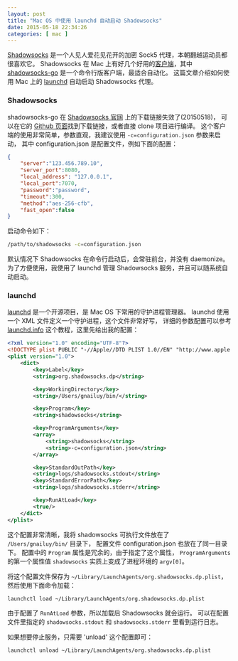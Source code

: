 ```yaml
---
layout: post
title: "Mac OS 中使用 launchd 自动启动 Shadowsocks"
date: 2015-05-18 22:34:26
categories: [ mac ]
---
```


[Shadowsocks][shadowsocks] 是一个人见人爱花见花开的加密 Sock5 代理，本朝翻越运动员都很喜欢它。
Shadowsocks 在 Mac 上有好几个好用的[客户端][clients]，其中 [shadowsocks-go][shadowsocks-go]
是一个命令行版客户端，最适合自动化。
这篇文章介绍如何使用 Mac 上的 [launchd][launchd] 自动启动 Shadowsocks 代理。

<!-- more -->

### Shadowsocks

shadowsocks-go 在 [Shadowsocks 官网][shadowsocks] 上的下载链接失效了(20150518)，
可以在它的 [Github 页面][shadowsocks-go]找到下载链接，或者直接 clone 项目进行编译。
这个客户端的使用非常简单，参数直观，我建议使用 `-c=configuration.json` 参数来启动，
其中 configuration.json 是配置文件，例如下面的配置：

``` json
{
    "server":"123.456.789.10",
    "server_port":8080,
    "local_address": "127.0.0.1",
    "local_port":7070,
    "password":"password",
    "timeout":300,
    "method":"aes-256-cfb",
    "fast_open":false
}
```

启动命令如下：

``` bash
/path/to/shadowsocks -c=configuration.json
```

默认情况下 Shadowsocks 在命令行启动后，会常驻前台，并没有 daemonize。
为了方便使用，我使用了 launchd 管理 Shadowsocks 服务，并且可以随系统自动启动。

### launchd

[launchd][launchd] 是一个开源项目，是 Mac OS 下常用的守护进程管理器。
launchd 使用一个 XML 文件定义一个守护进程，这个文件非常好写，
详细的参数配置可以参考 [launchd.info][launchd] 这个教程，这里先给出我的配置：

``` xml
<?xml version="1.0" encoding="UTF-8"?>
<!DOCTYPE plist PUBLIC "-//Apple//DTD PLIST 1.0//EN" "http://www.apple.com/DTDs/PropertyList-1.0.dtd">
<plist version="1.0">
    <dict>
        <key>Label</key>
        <string>org.shadowsocks.dp</string>

        <key>WorkingDirectory</key>
        <string>/Users/gnailuy/bin/</string>

        <key>Program</key>
        <string>shadowsocks</string>

        <key>ProgramArguments</key>
        <array>
            <string>shadowsocks</string>
            <string>-c=configuration.json</string>
        </array>

        <key>StandardOutPath</key>
        <string>logs/shadowsocks.stdout</string>
        <key>StandardErrorPath</key>
        <string>logs/shadowsocks.stderr</string>

        <key>RunAtLoad</key>
        <true/>
    </dict>
</plist>
```

这个配置非常清晰，我将 shadowsocks 可执行文件放在了 `/Users/gnailuy/bin/` 目录下，
配置文件 configuration.json 也放在了同一目录下。
配置中的 `Program` 属性是冗余的，由于指定了这个属性，
`ProgramArguments` 的第一个属性值 `shadowsocks` 实质上变成了进程环境的 `argv[0]`。

将这个配置文件保存为 `~/Library/LaunchAgents/org.shadowsocks.dp.plist`，
然后使用下面命令加载：

``` bash
launchctl load ~/Library/LaunchAgents/org.shadowsocks.dp.plist
```

由于配置了 `RunAtLoad` 参数，所以加载后 Shadowsocks 就会运行。
可以在配置文件里指定的 `shadowsocks.stdout` 和 `shadowsocks.stderr` 里看到运行日志。

如果想要停止服务，只需要 'unload' 这个配置即可：

``` bash
launchctl unload ~/Library/LaunchAgents/org.shadowsocks.dp.plist
```

[shadowsocks]:      http://shadowsocks.org/en/index.html
[clients]:          http://shadowsocks.org/en/download/clients.html
[shadowsocks-go]:   https://github.com/shadowsocks/shadowsocks-go
[launchd]:          http://launchd.info/
